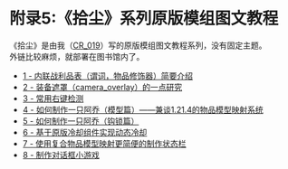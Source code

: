 # 附录5:《拾尘》系列原版模组图文教程
《拾尘》是由我（[CR_019](https://space.bilibili.com/85292644)）写的原版模组图文教程系列，没有固定主题。  
外链比较麻烦，就部署在图书馆内了。

- [1 - 内联战利品表（谓词，物品修饰器）简要介绍](/resources/dust/1-内联战利品表.md)
- [2 - 装备遮罩（camera_overlay）的一点研究](/resources/dust/2/2-装备遮罩.md)
- [3 - 常用右键检测](/resources/dust/3/常用右键检测.md)
- [4 - 如何制作一只阿乔（模型篇）——兼谈1.21.4的物品模型映射系统](/resources/dust/4/如何制作一只阿乔（模型篇）.md)
- [5 - 如何制作一只阿乔（钩锁篇）](/resources/dust/5/如何制作一只阿乔（钩锁篇）.md)
- [6 - 基于原版冷却组件实现动态冷却](/resources/dust/6/动态冷却.md)
- [7 - 使用复合物品模型映射更简便的制作状态栏](/resources/dust/7/状态栏.md)
- [8 - 制作对话框小游戏](/resources/dust/8/对话框小游戏.md)